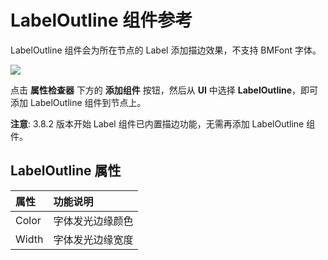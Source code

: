 # LabelOutline 组件参考

LabelOutline 组件会为所在节点的 Label 添加描边效果，不支持 BMFont 字体。

![](label/labeloutline.png)

点击 **属性检查器** 下方的 **添加组件** 按钮，然后从 **UI** 中选择 **LabelOutline**，即可添加 LabelOutline 组件到节点上。

**注意**: 3.8.2 版本开始 Label 组件已内置描边功能，无需再添加 LabelOutline 组件。

## LabelOutline 属性

| 属性 | 功能说明 |
| :-------------- | :----------- |
| Color | 字体发光边缘颜色 |
| Width | 字体发光边缘宽度 |
